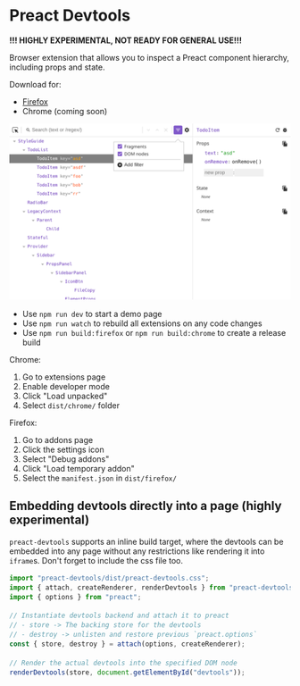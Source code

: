 # Preact Devtools

**!!! HIGHLY EXPERIMENTAL, NOT READY FOR GENERAL USE!!!**

Browser extension that allows you to inspect a Preact component hierarchy, including props and state.

Download for:

- [Firefox](https://addons.mozilla.org/en-US/firefox/addon/preact-devtools/)
- Chrome (coming soon)

![Screenshot of Preact devtools](media/preact-chrome-light.png)

- Use `npm run dev` to start a demo page
- Use `npm run watch` to rebuild all extensions on any code changes
- Use `npm run build:firefox` or `npm run build:chrome` to create a release build

Chrome:

1. Go to extensions page
2. Enable developer mode
3. Click "Load unpacked"
4. Select `dist/chrome/` folder

Firefox:

1. Go to addons page
2. Click the settings icon
3. Select "Debug addons"
4. Click "Load temporary addon"
5. Select the `manifest.json` in `dist/firefox/`

## Embedding devtools directly into a page (highly experimental)

`preact-devtools` supports an inline build target, where the devtools
can be embedded into any page without any restrictions like rendering
it into `iframe`s. Don't forget to include the css file too.

```js
import "preact-devtools/dist/preact-devtools.css";
import { attach, createRenderer, renderDevtools } from "preact-devtools";
import { options } from "preact";

// Instantiate devtools backend and attach it to preact
// - store -> The backing store for the devtools
// - destroy -> unlisten and restore previous `preact.options`
const { store, destroy } = attach(options, createRenderer);

// Render the actual devtools into the specified DOM node
renderDevtools(store, document.getElementById("devtools"));
```

